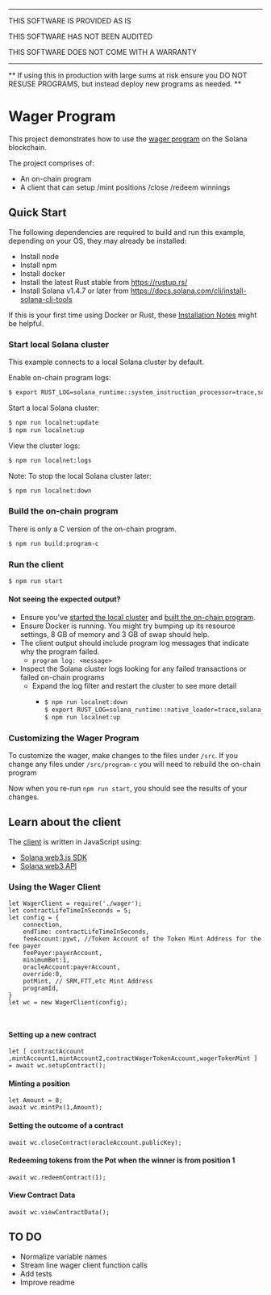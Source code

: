 ***************
THIS SOFTWARE IS PROVIDED AS IS

THIS SOFTWARE HAS NOT BEEN AUDITED

THIS SOFTWARE DOES NOT COME WITH A WARRANTY 
***************

**
If using this in production with large sums at risk ensure you DO NOT RESUSE PROGRAMS, but instead deploy new programs as needed.
**


# Wager Program

This project demonstrates how to use the [wager program](https://github.com/sol-survivor/wager_program/blob/main/src/program-c/src/wager/wager.c) on the Solana blockchain.

The project comprises of:

* An on-chain program
* A client that can setup /mint positions /close /redeem winnings


## Quick Start

The following dependencies are required to build and run this example, depending on your OS, they may already be installed:

- Install node
- Install npm
- Install docker
- Install the latest Rust stable from https://rustup.rs/
- Install Solana v1.4.7 or later from https://docs.solana.com/cli/install-solana-cli-tools

If this is your first time using Docker or Rust, these [Installation Notes](README-installation-notes.md) might be helpful.

### Start local Solana cluster

This example connects to a local Solana cluster by default.

Enable on-chain program logs:
```bash
$ export RUST_LOG=solana_runtime::system_instruction_processor=trace,solana_runtime::message_processor=debug,solana_bpf_loader=debug,solana_rbpf=debug
```

Start a local Solana cluster:
```bash
$ npm run localnet:update
$ npm run localnet:up
```

View the cluster logs:
```bash
$ npm run localnet:logs
```

Note: To stop the local Solana cluster later:
```bash
$ npm run localnet:down
```

### Build the on-chain program

There is only a C version of the on-chain program.

```bash
$ npm run build:program-c
```

### Run the client

```bash
$ npm run start
```

#### Not seeing the expected output?

- Ensure you've [started the local cluster](#start-local-solana-cluster) and [built the on-chain program](#build-the-on-chain-program).
- Ensure Docker is running.  You might try bumping up its resource settings, 8 GB of memory and 3 GB of swap should help.
- The client output should include program log messages that indicate why the program failed.
  - `program log: <message>`
- Inspect the Solana cluster logs looking for any failed transactions or failed on-chain programs
  - Expand the log filter and restart the cluster to see more detail
    - ```bash
      $ npm run localnet:down
      $ export RUST_LOG=solana_runtime::native_loader=trace,solana_runtime::system_instruction_processor=trace,solana_runtime::bank=debug,solana_bpf_loader=debug,solana_rbpf=debug
      $ npm run localnet:up

### Customizing the Wager Program

To customize the wager, make changes to the files under `/src`.  If you change any files under `/src/program-c` you will need to rebuild the on-chain program

Now when you re-run `npm run start`, you should see the results of your changes.

## Learn about the client

The [client](https://github.com/sol-survivor/wager_program/blob/main/src/client/wager.js) is written in JavaScript using:
- [Solana web3.js SDK](https://github.com/solana-labs/solana-web3.js)
- [Solana web3 API](https://solana-labs.github.io/solana-web3.js)


### Using the Wager Client

```
let WagerClient = require('./wager');
let contractLifeTimeInSeconds = 5;
let config = {
	connection,
	endTime: contractLifeTimeInSeconds,
	feeAccount:pywt, //Token Account of the Token Mint Address for the fee payer
	feePayer:payerAccount,
	minimumBet:1,
	oracleAccount:payerAccount,
	override:0,
	potMint, // SRM,FTT,etc Mint Address
	programId,
}
let wc = new WagerClient(config);



```

#### Setting up a new contract
```
let [ contractAccount ,mintAccount1,mintAccount2,contractWagerTokenAccount,wagerTokenMint ] = await wc.setupContract();

```

#### Minting a position

```
let Amount = 8;
await wc.mintPx(1,Amount);

```

#### Setting the outcome of a contract

```
await wc.closeContract(oracleAccount.publicKey);
```

#### Redeeming tokens from the Pot when the winner is from position 1
```
await wc.redeemContract(1);

```

#### View Contract Data
```
await wc.viewContractData();

```

## TO DO

- Normalize variable names
- Stream line wager client function calls
- Add tests 
- Improve readme



